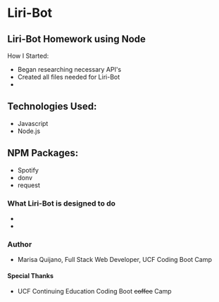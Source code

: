# Liri-Bot

## Liri-Bot Homework using Node

How I Started:

* Began researching necessary  API's 
* Created all files needed for Liri-Bot
* 

## Technologies Used:

* Javascript
* Node.js

## NPM Packages:

* Spotify
* donv
* request 

### What Liri-Bot is designed to do

* 
* 

### Author

* Marisa Quijano, Full Stack Web Developer, UCF Coding Boot Camp

#### Special Thanks

* UCF Continuing Education Coding Boot ~~coffee~~ Camp



